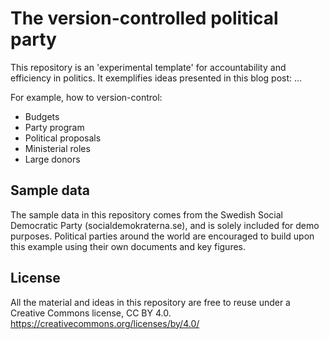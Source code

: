 # The version-controlled political party

This repository is an 'experimental template' for accountability and efficiency in politics.
It exemplifies ideas presented in this blog post:
...

For example, how to version-control:
- Budgets
- Party program
- Political proposals
- Ministerial roles
- Large donors

## Sample data
The sample data in this repository comes from the Swedish Social Democratic Party (socialdemokraterna.se), and is solely included for demo purposes. 
Political parties around the world are encouraged to build upon this example using their own documents and key figures.

## License
All the material and ideas in this repository are free to reuse under a Creative Commons license, CC BY 4.0.
https://creativecommons.org/licenses/by/4.0/
